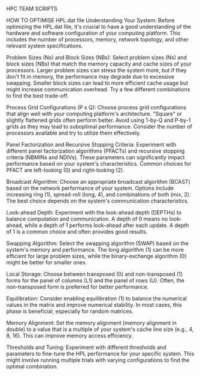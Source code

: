 HPC TEAM SCRIPTS

HOW TO OPTIMISE HPL.dat file
Understanding Your System:
Before optimizing the HPL.dat file, it's crucial to have a good understanding of the hardware and software configuration of your computing platform. This includes the number of processors, memory, network topology, and other relevant system specifications.

Problem Sizes (Ns) and Block Sizes (NBs):
Select problem sizes (Ns) and block sizes (NBs) that match the memory capacity and cache sizes of your processors. Larger problem sizes can stress the system more, but if they don't fit in memory, the performance may degrade due to excessive swapping. Smaller block sizes can lead to more efficient cache usage but might increase communication overhead. Try a few different combinations to find the best trade-off.

Process Grid Configurations (P x Q):
Choose process grid configurations that align well with your computing platform's architecture. "Square" or slightly flattened grids often perform better. Avoid using 1-by-Q and P-by-1 grids as they may lead to suboptimal performance. Consider the number of processors available and try to utilize them effectively.

Panel Factorization and Recursive Stopping Criteria:
Experiment with different panel factorization algorithms (PFACTs) and recursive stopping criteria (NBMINs and NDIVs). These parameters can significantly impact performance based on your system's characteristics. Common choices for PFACT are left-looking (0) and right-looking (2).

Broadcast Algorithm:
Choose an appropriate broadcast algorithm (BCAST) based on the network performance of your system. Options include increasing ring (1), spread-roll (long, 4), and combinations of both (mix, 2). The best choice depends on the system's communication characteristics.

Look-ahead Depth:
Experiment with the look-ahead depth (DEPTHs) to balance computation and communication. A depth of 0 means no look-ahead, while a depth of 1 performs look-ahead after each update. A depth of 1 is a common choice and often provides good results.

Swapping Algorithm:
Select the swapping algorithm (SWAP) based on the system's memory and performance. The long algorithm (1) can be more efficient for large problem sizes, while the binary-exchange algorithm (0) might be better for smaller ones.

Local Storage:
Choose between transposed (0) and non-transposed (1) forms for the panel of columns (L1) and the panel of rows (U). Often, the non-transposed form is preferred for better performance.

Equilibration:
Consider enabling equilibration (1) to balance the numerical values in the matrix and improve numerical stability. In most cases, this phase is beneficial, especially for random matrices.

Memory Alignment:
Set the memory alignment (memory alignment in double) to a value that is a multiple of your system's cache line size (e.g., 4, 8, 16). This can improve memory access efficiency.

Thresholds and Tuning:
Experiment with different thresholds and parameters to fine-tune the HPL performance for your specific system. This might involve running multiple trials with varying configurations to find the optimal combination.
